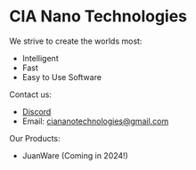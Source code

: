 # CIA Nano Technologies
We strive to create the worlds most:
- Intelligent
- Fast
- Easy to Use Software

Contact us:
- [Discord](https://discord.gg/kMSyYjsxkJ)
- Email: ciananotechnologies@gmail.com

Our Products:
- JuanWare (Coming in 2024!)
